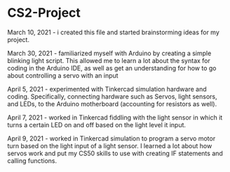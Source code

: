 # CS2-Project

March 10, 2021 - i created this file and started brainstorming ideas for my project. 

March 30, 2021 - familiarized myself with Arduino by creating a simple blinking light script. This allowed me to learn a lot about the syntax for coding in the Arduino IDE, as well as get an understanding for how to go about controlling a servo with an input

April 5, 2021 - experimented with Tinkercad simulation hardware and coding. Specifically, connecting hardware such as Servos, light sensors, and LEDs, to the Arduino motherboard (accounting for resistors as well).

April 7, 2021 - worked in Tinkercad fiddling with the light sensor in which it turns a certain LED on and off based on the light level it input. 

April 9, 2021 - worked in Tinkercad simulation to program a servo motor turn based on the light input of a light sensor. I learned a lot about how servos work and put my CS50 skills to use with creating IF statements and calling functions.

